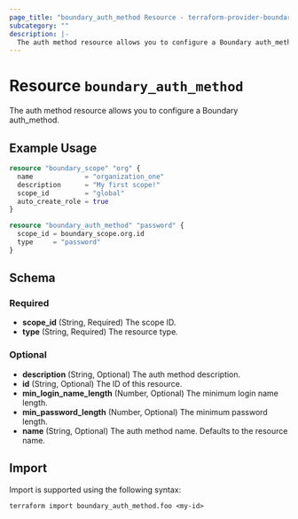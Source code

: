 ```yaml
---
page_title: "boundary_auth_method Resource - terraform-provider-boundary"
subcategory: ""
description: |-
  The auth method resource allows you to configure a Boundary auth_method.
---
```


# Resource `boundary_auth_method`

The auth method resource allows you to configure a Boundary auth_method.

## Example Usage

```terraform
resource "boundary_scope" "org" {
  name             = "organization_one"
  description      = "My first scope!"
  scope_id         = "global"
  auto_create_role = true
}

resource "boundary_auth_method" "password" {
  scope_id = boundary_scope.org.id
  type     = "password"
}
```

## Schema

### Required

- **scope_id** (String, Required) The scope ID.
- **type** (String, Required) The resource type.

### Optional

- **description** (String, Optional) The auth method description.
- **id** (String, Optional) The ID of this resource.
- **min_login_name_length** (Number, Optional) The minimum login name length.
- **min_password_length** (Number, Optional) The minimum password length.
- **name** (String, Optional) The auth method name. Defaults to the resource name.

## Import

Import is supported using the following syntax:

```shell
terraform import boundary_auth_method.foo <my-id>
```
